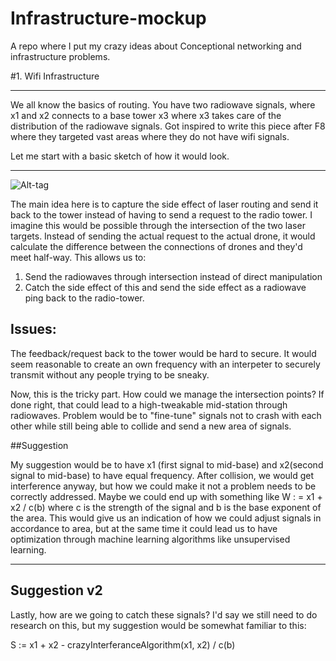 # Infrastructure-mockup

A repo where I put my crazy ideas about Conceptional networking and infrastructure problems.


#1. Wifi Infrastructure

***

We all know the basics of routing. You have two radiowave signals, where x1 and x2 connects to a base tower x3 where x3 takes care of the distribution of the radiowave signals. Got inspired to write this piece after F8 where they targeted vast areas where they do not have wifi signals.

Let me start with a basic sketch of how it would look. 
***

![Alt-tag](http://s18.postimg.org/aeejz6w7d/Facebook.png)

The main idea here is to capture the side effect of laser routing and send it back to the tower instead of having to send a request to the radio tower. I imagine this would be possible through the intersection of the two laser targets. Instead of sending the actual request to the actual drone, it would calculate the difference between the connections of drones and they'd meet half-way. This allows us to:

1. Send the radiowaves through intersection instead of direct manipulation
2. Catch the side effect of this and send the side effect as a radiowave ping back to the radio-tower.


## Issues:

The feedback/request back to the tower would be hard to secure. It would seem reasonable to create an own frequency with an interpeter to securely transmit without any people trying to be sneaky.

Now, this is the tricky part. How could we manage the intersection points? If done right, that could lead to a high-tweakable mid-station through radiowaves. Problem would be to "fine-tune" signals not to crash with each other while still being able to collide and send a new area of signals. 

##Suggestion

My suggestion would be to have x1 (first signal to mid-base) and x2(second signal to mid-base) to have equal frequency. After collision, we would get interference anyway, but how we could make it not a problem needs to be correctly addressed. Maybe we could end up with something like W : = x1 + x2 / c(b) where c is the strength of the signal and b is the base exponent of the area. This would give us an indication of how we could adjust signals in accordance to area, but at the same time it could lead us to have optimization through machine learning algorithms like unsupervised learning. 

***

## Suggestion v2

Lastly, how are we going to catch these signals? I'd say we still need to do research on this, but my suggestion would be somewhat familiar to this: 

S := x1 + x2 - crazyInterferanceAlgorithm(x1, x2) / c(b)

